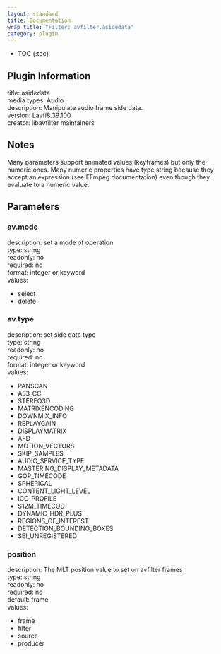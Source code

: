 ```yaml
---
layout: standard
title: Documentation
wrap_title: "Filter: avfilter.asidedata"
category: plugin
---
```

* TOC
{:toc}

## Plugin Information

title: asidedata  
media types:
Audio  
description: Manipulate audio frame side data.  
version: Lavfi8.39.100  
creator: libavfilter maintainers  

## Notes

Many parameters support animated values (keyframes) but only the numeric ones. Many numeric properties have type string because they accept an expression (see FFmpeg documentation) even though they evaluate to a numeric value.

## Parameters

### av.mode

  
description:
set a mode of operation  
type: string  
readonly: no  
required: no  
format: integer or keyword  
values:  

* select
* delete

### av.type

  
description:
set side data type  
type: string  
readonly: no  
required: no  
format: integer or keyword  
values:  

* PANSCAN
* A53_CC
* STEREO3D
* MATRIXENCODING
* DOWNMIX_INFO
* REPLAYGAIN
* DISPLAYMATRIX
* AFD
* MOTION_VECTORS
* SKIP_SAMPLES
* AUDIO_SERVICE_TYPE
* MASTERING_DISPLAY_METADATA
* GOP_TIMECODE
* SPHERICAL
* CONTENT_LIGHT_LEVEL
* ICC_PROFILE
* S12M_TIMECOD
* DYNAMIC_HDR_PLUS
* REGIONS_OF_INTEREST
* DETECTION_BOUNDING_BOXES
* SEI_UNREGISTERED

### position

  
description:
The MLT position value to set on avfilter frames  
type: string  
readonly: no  
required: no  
default: frame  
values:  

* frame
* filter
* source
* producer

